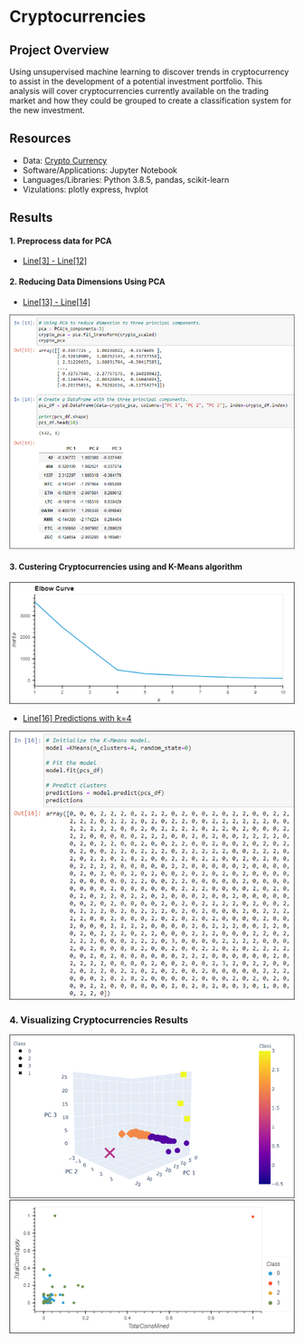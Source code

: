 # Cryptocurrencies

## Project Overview

Using unsupervised machine learning to discover trends in cryptocurrency to assist in the development of a potential investment portfolio. This analysis will cover cryptocurrencies currently available on the trading market and how they could be grouped to create a classification system for the new investment.

## Resources

- Data: [Crypto Currency](Resources/crypto_data.csv)
- Software/Applications: Jupyter Notebook
- Languages/Libraries: Python 3.8.5, pandas, scikit-learn
- Vizulations: plotly express, hvplot

## Results

#### 1. Preprocess data for PCA

- [Line[3] - Line[12]](Resources/crypto_data.csv)

#### 2. Reducing Data Dimensions Using PCA

- [Line[13] - Line[14]](Resources/crypto_data.csv)

<img src="Resources/reduce_dimensions.PNG"/>

#### 3. Custering Cryptocurrencies using and K-Means algorithm 

<img src="Resources/elbow_curve.png"/>

- [Line[16] Predictions with k=4](Resources/crypto_data.csv)

<img src="Resources/predictions.PNG"/>

### 4. Visualizing Cryptocurrencies Results

<img src="Resources/3d_scatter.png"/>

<img src="Resources/2d_scatter.png"/>


